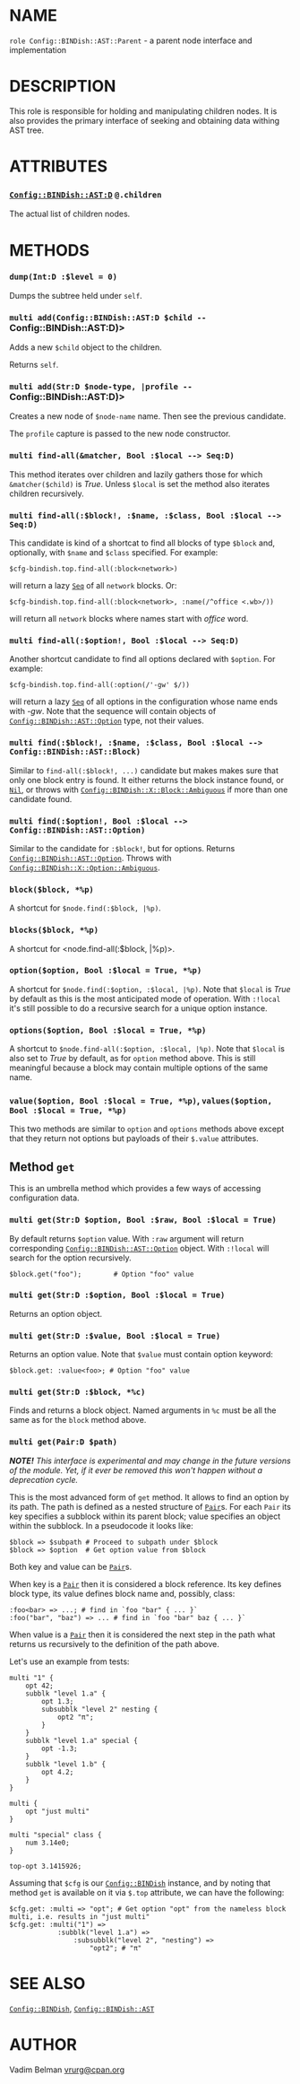 NAME
====

`role Config::BINDish::AST::Parent` - a parent node interface and implementation

DESCRIPTION
===========

This role is responsible for holding and manipulating children nodes. It is also provides the primary interface of seeking and obtaining data withing AST tree.

ATTRIBUTES
==========

### [`Config::BINDish::AST:D`](https://github.com/vrurg/raku-Config-BINDish/blob/v0.0.1/docs/md/Config/BINDish/AST.md) `@.children`

The actual list of children nodes.

METHODS
=======

### `dump(Int:D :$level = 0)`

Dumps the subtree held under `self`.

### `multi add(Config::BINDish::AST:D $child --` Config::BINDish::AST:D)>

Adds a new `$child` object to the children. 

Returns `self`.

### `multi add(Str:D $node-type, |profile --` Config::BINDish::AST:D)>

Creates a new node of `$node-name` name. Then see the previous candidate.

The `profile` capture is passed to the new node constructor.

### `multi find-all(&matcher, Bool :$local --> Seq:D)`

This method iterates over children and lazily gathers those for which `&matcher($child)` is *True*. Unless `$local` is set the method also iterates children recursively.

### `multi find-all(:$block!, :$name, :$class, Bool :$local --> Seq:D)`

This candidate is kind of a shortcat to find all blocks of type `$block` and, optionally, with `$name` and `$class` specified. For example:

    $cfg-bindish.top.find-all(:block<network>)

will return a lazy [`Seq`](https://docs.raku.org/type/Seq) of all `network` blocks. Or:

    $cfg-bindish.top.find-all(:block<network>, :name(/^office <.wb>/))

will return all `network` blocks where names start with *office* word.

### `multi find-all(:$option!, Bool :$local --> Seq:D)`

Another shortcut candidate to find all options declared with `$option`. For example:

    $cfg-bindish.top.find-all(:option(/'-gw' $/))

will return a lazy [`Seq`](https://docs.raku.org/type/Seq) of all options in the configuration whose name ends with *-gw*. Note that the sequence will contain objects of [`Config::BINDish::AST::Option`](https://github.com/vrurg/raku-Config-BINDish/blob/v0.0.1/docs/md/Config/BINDish/AST/Option.md) type, not their values.

### `multi find(:$block!, :$name, :$class, Bool :$local --> Config::BINDish::AST::Block)`

Similar to `find-all(:$block!, ...)` candidate but makes makes sure that only one block entry is found. It either returns the block instance found, or [`Nil`](https://docs.raku.org/type/Nil), or throws with [`Config::BINDish::X::Block::Ambiguous`](https://github.com/vrurg/raku-Config-BINDish/blob/v0.0.1/docs/md/Config/BINDish/X/Block/Ambiguous.md) if more than one candidate found.

### `multi find(:$option!, Bool :$local --> Config::BINDish::AST::Option)`

Similar to the candidate for `:$block!`, but for options. Returns [`Config::BINDish::AST::Option`](https://github.com/vrurg/raku-Config-BINDish/blob/v0.0.1/docs/md/Config/BINDish/AST/Option.md). Throws with [`Config::BINDish::X::Option::Ambiguous`](https://github.com/vrurg/raku-Config-BINDish/blob/v0.0.1/docs/md/Config/BINDish/X/Option/Ambiguous.md).

### `block($block, *%p)`

A shortcut for `$node.find(:$block, |%p)`.

### `blocks($block, *%p)`

A shortcut for $<$node.find-all(:$block, |%p)>.

### `option($option, Bool :$local = True, *%p)`

A shortcut for `$node.find(:$option, :$local, |%p)`. Note that `$local` is *True* by default as this is the most anticipated mode of operation. With `:!local` it's still possible to do a recursive search for a unique option instance.

### `options($option, Bool :$local = True, *%p)`

A shortcut to `$node.find-all(:$option, :$local, |%p)`. Note that `$local` is also set to *True* by default, as for `option` method above. This is still meaningful because a block may contain multiple options of the same name.

### `value($option, Bool :$local = True, *%p)`, `values($option, Bool :$local = True, *%p)`

This two methods are similar to `option` and `options` methods above except that they return not options but payloads of their `$.value` attributes.

Method `get`
------------

This is an umbrella method which provides a few ways of accessing configuration data.

### `multi get(Str:D $option, Bool :$raw, Bool :$local = True)`

By default returns `$option` value. With `:raw` argument will return corresponding [`Config::BINDish::AST::Option`](https://github.com/vrurg/raku-Config-BINDish/blob/v0.0.1/docs/md/Config/BINDish/AST/Option.md) object. With `:!local` will search for the option recursively.

    $block.get("foo");        # Option "foo" value

### `multi get(Str:D :$option, Bool :$local = True)`

Returns an option object.

### `multi get(Str:D :$value, Bool :$local = True)`

Returns an option value. Note that `$value` must contain option keyword:

    $block.get: :value<foo>; # Option "foo" value

### `multi get(Str:D :$block, *%c)`

Finds and returns a block object. Named arguments in `%c` must be all the same as for the `block` method above.

### `multi get(Pair:D $path)`

***NOTE!** This interface is experimental and may change in the future versions of the module. Yet, if it ever be removed this won't happen without a deprecation cycle.*

This is the most advanced form of `get` method. It allows to find an option by its path. The path is defined as a nested structure of [`Pair`](https://docs.raku.org/type/Pair)s. For each `Pair` its key specifies a subblock within its parent block; value specifies an object within the subblock. In a pseudocode it looks like:

    $block => $subpath # Proceed to subpath under $block
    $block => $option  # Get option value from $block

Both key and value can be [`Pair`](https://docs.raku.org/type/Pair)s.

When key is a [`Pair`](https://docs.raku.org/type/Pair) then it is considered a block reference. Its key defines block type, its value defines block name and, possibly, class:

    :foo<bar> => ...; # find in `foo "bar" { ... }`
    :foo("bar", "baz") => ... # find in `foo "bar" baz { ... }`

When value is a [`Pair`](https://docs.raku.org/type/Pair) then it is considered the next step in the path what returns us recursively to the definition of the path above.

Let's use an example from tests:

    multi "1" {
        opt 42;
        subblk "level 1.a" {
            opt 1.3;
            subsubblk "level 2" nesting {
                opt2 "π";
            }
        }
        subblk "level 1.a" special {
            opt -1.3;
        }
        subblk "level 1.b" {
            opt 4.2;
        }
    }

    multi {
        opt "just multi"
    }

    multi "special" class {
        num 3.14e0;
    }

    top-opt 3.1415926;

Assuming that `$cfg` is our [`Config::BINDish`](https://github.com/vrurg/raku-Config-BINDish/blob/v0.0.1/docs/md/Config/BINDish.md) instance, and by noting that method `get` is available on it via `$.top` attribute, we can have the following:

    $cfg.get: :multi => "opt"; # Get option "opt" from the nameless block multi, i.e. results in "just multi"
    $cfg.get: :multi("1") =>
                :subblk("level 1.a") =>
                    :subsubblk("level 2", "nesting") =>
                        "opt2"; # "π"

SEE ALSO
========

[`Config::BINDish`](https://github.com/vrurg/raku-Config-BINDish/blob/v0.0.1/docs/md/Config/BINDish.md), [`Config::BINDish::AST`](https://github.com/vrurg/raku-Config-BINDish/blob/v0.0.1/docs/md/Config/BINDish/AST.md)

AUTHOR
======

Vadim Belman <vrurg@cpan.org>

